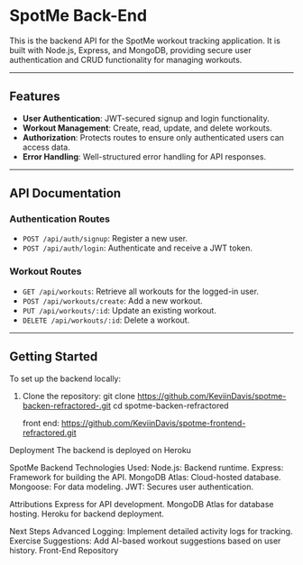 
# SpotMe Back-End

This is the backend API for the SpotMe workout tracking application. It is built with Node.js, Express, and MongoDB, providing secure user authentication and CRUD functionality for managing workouts.

---

## Features

- **User Authentication**: JWT-secured signup and login functionality.
- **Workout Management**: Create, read, update, and delete workouts.
- **Authorization**: Protects routes to ensure only authenticated users can access data.
- **Error Handling**: Well-structured error handling for API responses.

---

## API Documentation

### Authentication Routes

- `POST /api/auth/signup`: Register a new user.
- `POST /api/auth/login`: Authenticate and receive a JWT token.

### Workout Routes

- `GET /api/workouts`: Retrieve all workouts for the logged-in user.
- `POST /api/workouts/create`: Add a new workout.
- `PUT /api/workouts/:id`: Update an existing workout.
- `DELETE /api/workouts/:id`: Delete a workout.

---

## Getting Started

To set up the backend locally:

1. Clone the repository:
   git clone https://github.com/KeviinDavis/spotme-backen-refractored-.git
   cd spotme-backen-refractored

   front end: https://github.com/KeviinDavis/spotme-frontend-refractored.git

Deployment
The backend is deployed on Heroku

SpotMe Backend Technologies Used: 
Node.js: Backend runtime.
Express: Framework for building the API.
MongoDB Atlas: Cloud-hosted database.
Mongoose: For data modeling.
JWT: Secures user authentication.

Attributions
Express for API development.
MongoDB Atlas for database hosting.
Heroku for backend deployment.

Next Steps
Advanced Logging: Implement detailed activity logs for tracking.
Exercise Suggestions: Add AI-based workout suggestions based on user history.
Front-End Repository
